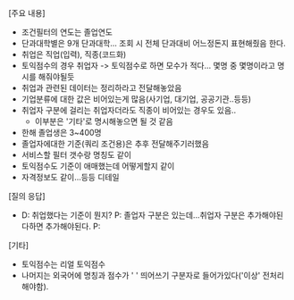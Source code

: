 
\[주요 내용\]
- 조건필터의 연도는 졸업연도
- 단과대학별은 9개 단과대학... 조회 시 전체 단과대비 어느정돈지 표현해줬음 한다.
- 취업은 직업(입력), 직종(코드화)
- 토익점수의 경우 취업자 -> 토익점수로 하면 모수가 적다... 몇명 중 몇명이라고 명시를 해줘야될듯
- 취업과 관련된 데이터는 정리하라고 전달해놓았음
- 기업분류에 대한 값은 비어있는게 많음(사기업, 대기업, 공공기관..등등)
- 취업자 구분에 걸리는 취업자더라도 직종이 비어있는 경우도 있음..
	- 이부분은 '기타'로 명시해놓으면 될 것 같음
- 한해 졸업생은 3~400명
- 졸업자에대한 기준(쿼리 조건용)은 추후 전달해주기러했음
- 서비스할 필터 갯수랑 명칭도 같이
- 토익점수도 기준이 애매했는데 어떻게할지 같이
- 자격정보도 같이...등등 디테일


\[질의 응답\]

- D: 취업했다는 기준이 뭔지?
  P: 졸업자 구분은 있는데...취업자 구분은 추가해야된다하면 추가해야된다.
  P: 


\[기타\]
- 토익점수는 리얼 토익점수
- 나머지는 외국어에 명칭과 점수가 ' ' 띄어쓰기 구분자로 들어가있다('이상' 전처리해야함).